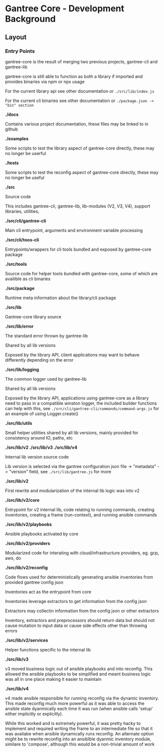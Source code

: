 # Gantree Core - Development Background

## Layout

### Entry Points

gantree-core is the result of merging two previous projects, gantree-cli and gantree-lib

gantree-core is still able to function as both a library if imported and provides binaries via npm or npx usage

For the current library api see other documentation or `./src/lib/index.js`

For the current cli binaries see other documentation or `./package.json -> "bin" section`

**./docs**

Contains various project documentation, these files may be linked to in github

**./examples**

Some scripts to test the library aspect of gantree-core directly, these may no longer be userful

**./tests**

Some scripts to test the reconfig aspect of gantree-core directly, these may no longer be useful

**./src**

Source code

This includes gantree-cli, gantree-lib, lib-modules (V2, V3, V4), support libraries, utilities, 

**./src/cli/gantree-cli**

Main cli entrypoint, arguments and environment variable processing

**./src/cli/toos-cli**

Entrypoints/wrappers for cli tools bundled and exposed by gantree-core package

**./src/tools**

Source code for helper tools bundled with gantree-core, some of which are availible as cli binaries

**./src/package**

Runtime meta information about the library/cli package

**./src/lib**

Gantree-core library source

**./src/lib/error**

The standard error thrown by gantree-lib

Shared by all lib versions

Exposed by the library API, client applications may want to behave differently depending on the error

**./src/lib/logging**

The common logger used by gantree-lib

Shared by all lib versions

Exposed by the library API, applications using gantree-core as a library need to pass in a compatible winston logger, the included builder functions can help with this, see `./src/cli/gantree-cli/commands/command-args.js` for an example of using Logger.create()

**./src/lib/utils**

Small helper utilities shared by all lib versions, mainly provided for consistency around IO, paths, etc

**./src/lib/v2 ./src/lib/v3 ./src/lib/v4**

Internal lib version source code

Lib version is selected via the gantree configuration json file -> "metadata" -> "version" field, see `./src/lib/gantree.js` for more

**./src/lib/v2**

First rewrite and modularization of the internal lib logic was into v2

**./src/lib/v2/core**

Entrypoint for v2 internal lib, code relating to running commands, creating inventories, creating a frame (run-context), and running ansible commands

**./src/lib/v2/playbooks**

Ansible playbooks activated by core

**./src/lib/v2/providers**

Modularized code for interating with cloud/infrastructure providers, eg. gcp, aws, do

**./src/lib/v2/reconfig**

Code flows used for deterministically generating ansible inventories from provided gantree config json

Inventories act as the entrypoint from core

Inventories leverage extractors to get information from the config json

Extractors may collectin information from the config json or other extractors

Inventory, extractors and preprocessors should return data but should not cause mutation to input data or cause side effects other than throwing errors

**./src/lib/v2/services**

Helper functions specific to the internal lib

**./src/lib/v3**

v3 moved business logic out of ansible playbooks and into reconfig. This allowed the ansible playbooks to be simplified and meant business logic was all in one place making it easier to maintain

**./src/lib/v4**

v4 made ansible responsible for running reconfig via the dynamic inventory. This made reconfig much more powerful as it was able to access the ansible state dyanmically each time it was run (when ansible calls 'setup' either implicitly or explicitly).

While this worked and is extremely powerful, it was pretty hacky to implement and required writing the frame to an intermediate file so that it was availabe when ansible dynamically runs reconfig. An alternate option might be to rewrite reconfig into an ansiblble dyanmic inventory module, similare to 'compose', although this would be a non-trivial amount of work
